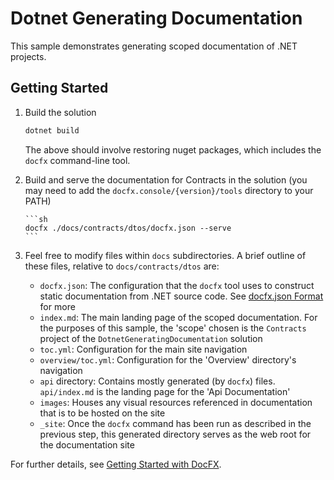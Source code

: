 # Dotnet Generating Documentation

This sample demonstrates generating scoped documentation of .NET projects.

## Getting Started

1.  Build the solution

    ```sh
    dotnet build
    ```

    The above should involve restoring nuget packages, which includes the `docfx` command-line tool.

1.  Build and serve the documentation for Contracts in the solution (you may need to add the `docfx.console/{version}/tools`
    directory to your PATH)

        ```sh
        docfx ./docs/contracts/dtos/docfx.json --serve
        ```

1.  Feel free to modify files within `docs` subdirectories. A brief outline of these files, relative to `docs/contracts/dtos`
    are:

    -   `docfx.json`: The configuration that the `docfx` tool uses to construct static documentation from .NET source
        code. See [docfx.json Format](https://dotnet.github.io/docfx/tutorial/docfx.exe_user_manual.html#3-docfxjson-format)
        for more
    -   `index.md`: The main landing page of the scoped documentation. For the purposes of this sample, the 'scope'
        chosen is the `Contracts` project of the `DotnetGeneratingDocumentation` solution
    -   `toc.yml`: Configuration for the main site navigation
    -   `overview/toc.yml`: Configuration for the 'Overview' directory's navigation
    -   `api` directory: Contains mostly generated (by `docfx`) files. `api/index.md` is the landing page for the 'Api
        Documentation'
    -   `images`: Houses any visual resources referenced in documentation that is to be hosted on the site
    -   `_site`: Once the `docfx` command has been run as described in the previous step, this generated directory
        serves as the web root for the documentation site

For further details, see [Getting Started with DocFX](https://dotnet.github.io/docfx/tutorial/docfx_getting_started.html).
